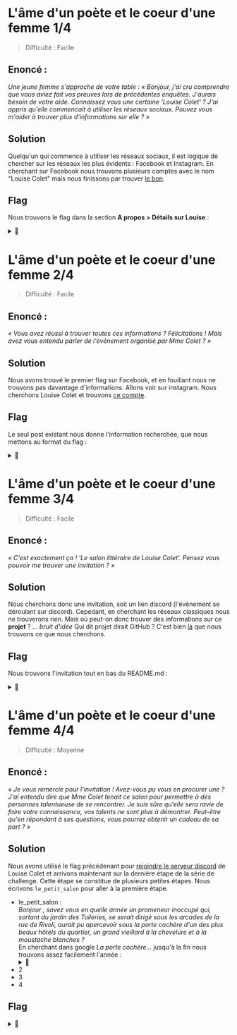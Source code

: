 # L'âme d'un poète et le coeur d'une femme 1/4
> Difficulté : Facile


## Enoncé :

*Une jeune femme s'approche de votre table : « Bonjour, j'ai cru comprendre que vous aviez fait vos preuves lors de précédentes enquêtes. J'aurais besoin de votre aide. Connaissez vous une certaine 'Louise Colet' ? J'ai appris qu'elle commencait à utiliser les réseaux sociaux. Pouvez vous m'aider à trouver plus d'informations sur elle ? »*

## Solution

Quelqu'un qui commence à utiliser les réseaux sociaux, il est logique de chercher sur les réseaux les plus évidents : Facebook et Instagram.
En cherchant sur Facebook nous trouvons plusieurs comptes avec le nom "Louise Colet" mais nous finissons par trouver [le bon](https://www.facebook.com/profile.php?id=100091643933854).

## Flag

Nous trouvons le flag dans la section **A propos > Détails sur Louise** :

<details>
<summary>🚩</summary>

```
404CTF{4_mon_ch3r_4mi_v1ctor}
```
</details>
  
# L'âme d'un poète et le coeur d'une femme 2/4
> Difficulté : Facile


## Enoncé :

*« Vous avez réussi à trouver toutes ces informations ? Félicitations ! Mais avez vous entendu parler de l'évènement organisé par Mme Colet ? »*

## Solution

Nous avons trouvé le premier flag sur Facebook, et en fouillant nous ne trouvons pas davantage d'informations. Allons voir sur instagram.
Nous cherchons Louise Colet et trouvons [ce compte](https://www.instagram.com/colet_louise/).

## Flag

Le seul post existant nous donne l'information recherchée, que nous mettons au format du flag :

<details>
<summary>🚩</summary>

```
404CTF{25_mai_colet_louise}
```
</details>

# L'âme d'un poète et le coeur d'une femme 3/4
> Difficulté : Facile


## Enoncé :

*« C'est exactement ça ! 'Le salon littéraire de Louise Colet'. Pensez vous pouvoir me trouver une invitation ? »*

## Solution

Nous cherchons donc une invitation, soit un lien discord (l'évènement se déroulant sur discord).
Cepedant, en cherchant les réseaux classiques nous ne trouverons rien.
Mais où peut-on donc trouver des informations sur ce **projet** ? ... *bruit d'idée*
Qui dit projet dirait GitHub ? C'est bien [là](https://github.com/LouiseRevoil/Salon-litteraire-de-Louise-Colet) que nous trouvons ce que nous cherchons.

## Flag

Nous trouvons l'invitation tout en bas du README.md :

<details>
<summary>🚩</summary>

```
404CTF{https://discord.gg/NeCgh9ZZqD}
```
</details>

# L'âme d'un poète et le coeur d'une femme 4/4
> Difficulté : Moyenne


## Enoncé :

*« Je vous remercie pour l'invitation ! Avez-vous pu vous en procurer une ? J'ai entendu dire que Mme Colet tenait ce salon pour permettre à des personnes talentueuse de se rencontrer. Je suis sûre qu'elle sera ravie de faire votre connaissance, vos talents ne sont plus à démontrer. Peut-être qu'en répondant à ses questions, vous pourrez obtenir un cadeau de sa part ? »*

## Solution

Nous avons utilisé le flag précédenant pour [rejoindre le serveur discord](https://discord.gg/NeCgh9ZZqD) de Louise Colet et arrivons maintenant sur la dernière étape de la série de challenge.
Cette étape se constitue de plusieurs petites étapes.
Nous écrivons `le_petit_salon` pour aller à la première étape.
* le_petit_salon :<br>
    *Bonjour , savez vous en quelle année un promeneur inoccupé qui, sortant du jardin des Tuileries, se serait dirigé sous les arcades de la rue de Rivoli, aurait pu apercevoir sous la porte cochère d'un des plus beaux hôtels du quartier, un grand vieillard à la chevelure et à la moustache blanches ?*<br>
    En cherchant dans google *La porte cochère...* jusqu'à la fin nous trouvons assez facilement l'année : <details><summary>🚩</summary>```1835```</details>
* 2
* 3
* 4

## Flag




<details>
<summary>🚩</summary>

```
404CTF{https://discord.gg/NeCgh9ZZqD}
```
</details>
